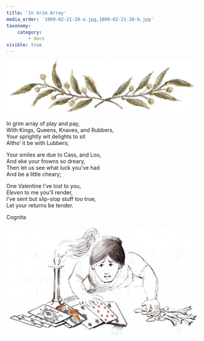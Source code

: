 ```yaml
---
title: 'In Grim Array'
media_order: '1809-02-21-20-a.jpg,1809-02-21-20-b.jpg'
taxonomy:
    category:
        - docs
visible: true
---
```


![sprig](top.jpg?resize=250)

In grim array of play and pay,  
With Kings, Queens, Knaves, and Rubbers,  
Your sprightly wit delights to sit  
Altho’ it be with Lubbers;  
  
Your smiles are due to Cass, and Loo,  
And eke your frowns so dreary,  
Then let us see what luck you’ve had  
And be a little cheary;  
  
One Valentine I’ve lost to you,  
*Eleven* to me you’ll render,  
I’ve sent but slip-slop stuff too true,  
Let your returns be tender.  
  
Cognita

![cards](bottom.jpg?resize=400)